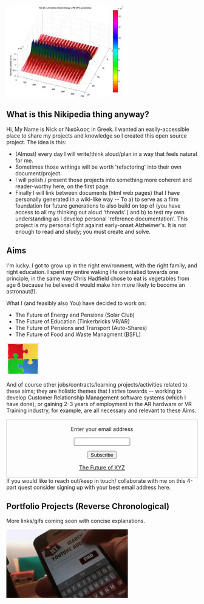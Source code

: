 ![](plasma_simulation.gif)

## What is this Nikipedia thing anyway?

Hi, My Name is Nick or Νικόλαος in Greek.
I wanted an easily-accessible place to share my projects and knowledge so I created this open source project.
The idea is this: 
- (Almost) every day I will write/think aloud/plan in a way that feels natural for me.
- Sometimes those writings will be worth 'refactoring' into their own document/project.
- I will polish / present those projects into something more coherent and reader-worthy here, on the first page.
- Finally I will link between documents (html web pages) that I have personally generated in a wiki-like way 
-- To a) to serve as a firm foundation for future generations to also build on top of (you have access to all my thinking out aloud 'threads'.) 
and b) to test my own understanding as I develop personal 'reference documentation'. This project is my personal fight against early-onset Alzheimer's. It is not enough to read and study; you must create and solve.

## Aims
I'm lucky. I got to grow up in the right environment, with the right family, and right education.
I spent my entire waking life orientatied towards one principle, in the same way Chris Hadfield chose to eat is vegetables from age 6 because he believed it would make him more likely to become an astronaut(!).

What I (and feasibly also You) have decided to work on:

- The Future of Energy and Pensions (Solar Club)
- The Future of Education (Tinkerbricks VR/AR)
- The Future of Pensions and Transport (Auto-Shares)
- The Future of Food and Waste Managment (BSFL)

![](assets/img/jigsaw.png)

And of course other jobs/contracts/learning projects/activities related to these aims; they are holistic themes that I strive towards -- working to develop Customer Relationship Management software systems (which I have done), or gaining 2-3 years of employment in the AR hardware or VR Training industry, for example, are all necessary and relevant to these Aims.


 <form style="border:1px solid #ccc;padding:3px;text-align:center;" action="https://tinyletter.com/nickth" method="post" target="popupwindow" onsubmit="window.open('https://tinyletter.com/nickth', 'popupwindow', 'scrollbars=yes,width=800,height=600');return true"><p><label for="tlemail">Enter your email address</label></p><p><input type="text" style="width:140px" name="email" id="tlemail" /></p><input type="hidden" value="1" name="embed"/><input type="submit" value="Subscribe" /><p><a href="https://tinyletter.com" target="_blank">The Future of XYZ</a></p></form>
If you would like to reach out/keep in touch/ collaborate with me on this 4-part quest consider signing up with your best email address here.




## Portfolio Projects (Reverse Chronological)

More links/gifs coming soon with concise explanations.

![](caption_search.gif)